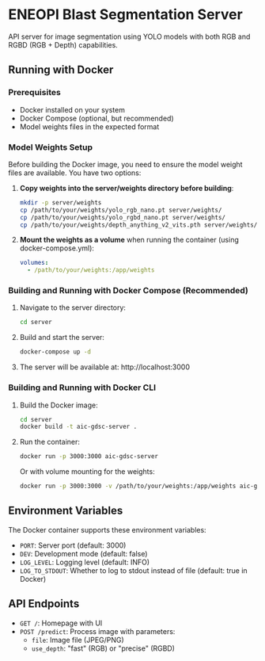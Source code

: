 # ENEOPI Blast Segmentation Server

API server for image segmentation using YOLO models with both RGB and RGBD (RGB + Depth) capabilities.

## Running with Docker

### Prerequisites

- Docker installed on your system
- Docker Compose (optional, but recommended)
- Model weights files in the expected format

### Model Weights Setup

Before building the Docker image, you need to ensure the model weight files are available. You have two options:

1. **Copy weights into the server/weights directory before building**:
   ```bash
   mkdir -p server/weights
   cp /path/to/your/weights/yolo_rgb_nano.pt server/weights/
   cp /path/to/your/weights/yolo_rgbd_nano.pt server/weights/
   cp /path/to/your/weights/depth_anything_v2_vits.pth server/weights/
   ```

2. **Mount the weights as a volume** when running the container (using docker-compose.yml):
   ```yaml
   volumes:
     - /path/to/your/weights:/app/weights
   ```

### Building and Running with Docker Compose (Recommended)

1. Navigate to the server directory:
   ```bash
   cd server
   ```

2. Build and start the server:
   ```bash
   docker-compose up -d
   ```

3. The server will be available at: http://localhost:3000

### Building and Running with Docker CLI

1. Build the Docker image:
   ```bash
   cd server
   docker build -t aic-gdsc-server .
   ```

2. Run the container:
   ```bash
   docker run -p 3000:3000 aic-gdsc-server
   ```

   Or with volume mounting for the weights:
   ```bash
   docker run -p 3000:3000 -v /path/to/your/weights:/app/weights aic-gdsc-server
   ```

## Environment Variables

The Docker container supports these environment variables:

- `PORT`: Server port (default: 3000)
- `DEV`: Development mode (default: false)
- `LOG_LEVEL`: Logging level (default: INFO)
- `LOG_TO_STDOUT`: Whether to log to stdout instead of file (default: true in Docker)

## API Endpoints

- `GET /`: Homepage with UI
- `POST /predict`: Process image with parameters:
  - `file`: Image file (JPEG/PNG)
  - `use_depth`: "fast" (RGB) or "precise" (RGBD) 